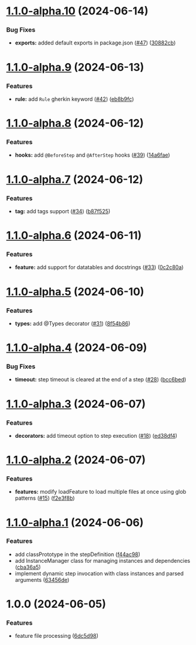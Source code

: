 # [1.1.0-alpha.10](https://github.com/baento/tsflow/compare/v1.1.0-alpha.9...v1.1.0-alpha.10) (2024-06-14)


### Bug Fixes

* **exports:** added default exports in package.json ([#47](https://github.com/baento/tsflow/issues/47)) ([30882cb](https://github.com/baento/tsflow/commit/30882cb8899141cc79c6ffd461f6a4a55c3f2333))

# [1.1.0-alpha.9](https://github.com/baento/tsflow/compare/v1.1.0-alpha.8...v1.1.0-alpha.9) (2024-06-13)


### Features

* **rule:** add `Rule` gherkin keyword ([#42](https://github.com/baento/tsflow/issues/42)) ([eb8b9fc](https://github.com/baento/tsflow/commit/eb8b9fc44e742360ed62f450184ffdcebe75ee5e))

# [1.1.0-alpha.8](https://github.com/baento/tsflow/compare/v1.1.0-alpha.7...v1.1.0-alpha.8) (2024-06-12)


### Features

* **hooks:** add `@BeforeStep` and `@AfterStep` hooks ([#39](https://github.com/baento/tsflow/issues/39)) ([14a6fae](https://github.com/baento/tsflow/commit/14a6fae7669dd2c0c7ce32b012b697f1e8bd0681))

# [1.1.0-alpha.7](https://github.com/baento/tsflow/compare/v1.1.0-alpha.6...v1.1.0-alpha.7) (2024-06-12)


### Features

* **tag:** add tags support ([#34](https://github.com/baento/tsflow/issues/34)) ([b87f525](https://github.com/baento/tsflow/commit/b87f525167001a2547785cc151bcb09cb7d3abfc))

# [1.1.0-alpha.6](https://github.com/baento/tsflow/compare/v1.1.0-alpha.5...v1.1.0-alpha.6) (2024-06-11)


### Features

* **feature:** add support for datatables and docstrings ([#33](https://github.com/baento/tsflow/issues/33)) ([0c2c80a](https://github.com/baento/tsflow/commit/0c2c80aa8341a3d70a4c0c974921cb9491880593))

# [1.1.0-alpha.5](https://github.com/baento/tsflow/compare/v1.1.0-alpha.4...v1.1.0-alpha.5) (2024-06-10)


### Features

* **types:** add @Types decorator ([#31](https://github.com/baento/tsflow/issues/31)) ([8f54b86](https://github.com/baento/tsflow/commit/8f54b863ad332ccb65c55bd08aca48afaa377cc6))

# [1.1.0-alpha.4](https://github.com/baento/tsflow/compare/v1.1.0-alpha.3...v1.1.0-alpha.4) (2024-06-09)


### Bug Fixes

* **timeout:** step timeout is cleared at the end of a step ([#28](https://github.com/baento/tsflow/issues/28)) ([bcc6bed](https://github.com/baento/tsflow/commit/bcc6bed36bde9e4eceb0bb8ba0a8ce9f415f6f01))

# [1.1.0-alpha.3](https://github.com/baento/tsflow/compare/v1.1.0-alpha.2...v1.1.0-alpha.3) (2024-06-07)


### Features

* **decorators:** add timeout option to step execution ([#18](https://github.com/baento/tsflow/issues/18)) ([ed38df4](https://github.com/baento/tsflow/commit/ed38df4d762c5cbd525bbd6120a883789802bd15))

# [1.1.0-alpha.2](https://github.com/baento/tsflow/compare/v1.1.0-alpha.1...v1.1.0-alpha.2) (2024-06-07)


### Features

* **features:** modify loadFeature to load multiple files at once using glob patterns ([#15](https://github.com/baento/tsflow/issues/15)) ([f2e3f8b](https://github.com/baento/tsflow/commit/f2e3f8b0f977c346ea0cf375b1cc578fa007b72e))

# [1.1.0-alpha.1](https://github.com/baento/tsflow/compare/v1.0.0...v1.1.0-alpha.1) (2024-06-06)


### Features

* add classPrototype in the stepDefinition ([f44ac98](https://github.com/baento/tsflow/commit/f44ac98922fdb6b2423cd6da27b45f5cb13f2f7c))
* add InstanceManager class for managing instances and dependencies ([cba36a5](https://github.com/baento/tsflow/commit/cba36a54563da223bca3270b34733307a2d44c89))
* implement dynamic step invocation with class instances and parsed arguments ([63456de](https://github.com/baento/tsflow/commit/63456def35e8396e10ced0f8aaecd3c382e4ba9c))

# 1.0.0 (2024-06-05)


### Features

* feature file processing ([6dc5d98](https://github.com/baento/tsflow/commit/6dc5d98f872ffb8dead33021e1b5ea75514d3538))
